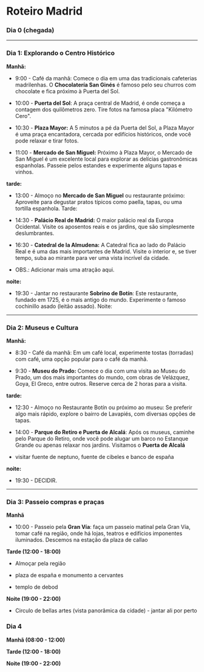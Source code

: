 # Roteiro Madrid

### Dia 0 (chegada)

---

### Dia 1: Explorando o Centro Histórico
**Manhã:**

- 9:00 - Café da manhã: Comece o dia em uma das tradicionais cafeterias madrilenhas. O **Chocolatería San Ginés** é famoso pelo seu churros com chocolate e fica próximo à Puerta del Sol.

- 10:00 - **Puerta del Sol**: A praça central de Madrid, é onde começa a contagem dos quilômetros zero. Tire fotos na famosa placa "Kilómetro Cero".

- 10:30 - **Plaza Mayor:** A 5 minutos a pé da Puerta del Sol, a Plaza Mayor é uma praça encantadora, cercada por edifícios históricos, onde você pode relaxar e tirar fotos.

- 11:00 - **Mercado de San Miguel:** Próximo à Plaza Mayor, o Mercado de San Miguel é um excelente local para explorar as delícias gastronômicas espanholas. Passeie pelos estandes e experimente alguns tapas e vinhos.

**tarde:**

- 13:00 - Almoço no **Mercado de San Miguel** ou restaurante próximo: Aproveite para degustar pratos típicos como paella, tapas, ou uma tortilla espanhola.
Tarde:

- 14:30 - **Palácio Real de Madrid:** O maior palácio real da Europa Ocidental. Visite os aposentos reais e os jardins, que são simplesmente deslumbrantes.

- 16:30 - **Catedral de la Almudena:** A Catedral fica ao lado do Palácio Real e é uma das mais importantes de Madrid. Visite o interior e, se tiver tempo, suba ao mirante para ver uma vista incrível da cidade.

- OBS.: Adicionar mais uma atração aqui.

**noite:**

- 19:30 - Jantar no restaurante **Sobrino de Botín**: Este restaurante, fundado em 1725, é o mais antigo do mundo. Experimente o famoso cochinillo asado (leitão assado).
Noite:

---

### Dia 2: Museus e Cultura

**Manhã:**

- 8:30 - Café da manhã: Em um café local, experimente tostas (torradas) com café, uma opção popular para o café da manhã.

- 9:30 - **Museu do Prado:** Comece o dia com uma visita ao Museu do Prado, um dos mais importantes do mundo, com obras de Velázquez, Goya, El Greco, entre outros. Reserve cerca de 2 horas para a visita.

**tarde:**

- 12:30 - Almoço no Restaurante Botín ou próximo ao museu: Se preferir algo mais rápido, explore o bairro de Lavapiés, com diversas opções de tapas.

- 14:00 - **Parque do Retiro e Puerta de Alcalá**: Após os museus, caminhe pelo Parque do Retiro, onde você pode alugar um barco no Estanque Grande ou apenas relaxar nos jardins. Visitamos o **Puerta de Alcalá**

- visitar fuente de neptuno, fuente de cibeles e banco de españa

**noite:**

- 19:30 - DECIDIR.
 
----

### Dia 3: Passeio compras e praças

**Manhã**

- 10:00 - Passeio pela **Gran Vía**: faça um passeio matinal pela Gran Vía, tomar café na região, onde há lojas, teatros e edifícios imponentes iluminados. Descemos na estação da plaza de callao

**Tarde (12:00 - 18:00)**

- Almoçar pela região

- plaza de españa e monumento a cervantes

- templo de debod

**Noite (19:00 - 22:00)**

- Circulo de bellas artes (vista panorâmica da cidade) - jantar ali por perto

### Dia 4

**Manhã (08:00 - 12:00)**

**Tarde (12:00 - 18:00)**

**Noite (19:00 - 22:00)**
